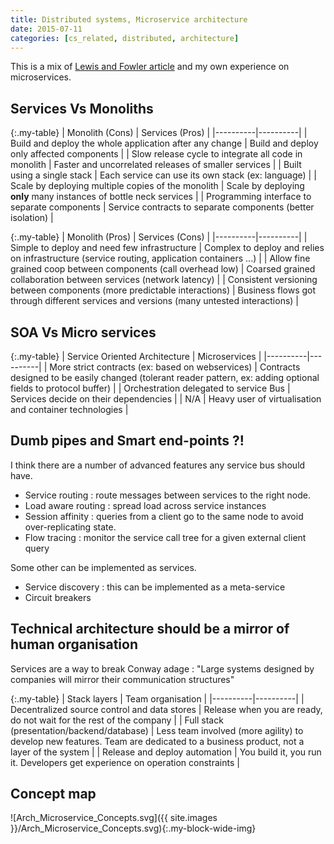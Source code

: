 ```yaml
---
title: Distributed systems, Microservice architecture
date: 2015-07-11
categories: [cs_related, distributed, architecture]
---
```


This is a mix of [Lewis and Fowler article][1] and my own experience on microservices.

## Services Vs Monoliths

{:.my-table}
| Monolith (Cons) | Services (Pros) |
|----------|----------|
| Build and deploy the whole application after any change | Build and deploy only affected components |
| Slow release cycle to integrate all code in monolith | Faster and uncorrelated releases of smaller services |
| Built using a single stack | Each service can use its own stack (ex: language) |
| Scale by deploying multiple copies of the monolith | Scale by deploying **only** many instances of bottle neck services |
| Programming interface to separate components | Service contracts to separate components (better isolation) |

{:.my-table}
| Monolith (Pros) | Services (Cons) |
|----------|----------|
| Simple to deploy and need few infrastructure | Complex to deploy and relies on infrastructure (service routing, application containers ...) |
| Allow fine grained coop between components (call overhead low) | Coarsed grained collaboration between services (network latency) |
| Consistent versioning between components (more predictable interactions) | Business flows got through different services and versions (many untested interactions) | 

## SOA Vs Micro services

{:.my-table}
| Service Oriented Architecture | Microservices |
|----------|----------|
| More strict contracts (ex: based on webservices) | Contracts designed to be easily changed (tolerant reader pattern, ex: adding optional fields to protocol buffer) |
| Orchestration delegated to service Bus | Services decide on their dependencies |
| N/A | Heavy user of virtualisation and container technologies |

## Dumb pipes and Smart end-points ?!
I think there are a number of advanced features any service bus should have.

* Service routing : route messages between services to the right node.
* Load aware routing : spread load across service instances
* Session affinity : queries from a client go to the same node to avoid over-replicating state.
* Flow tracing : monitor the service call tree for a given external client query

Some other can be implemented as services.

* Service discovery : this can be implemented as a meta-service
* Circuit breakers

## Technical architecture should be a mirror of human organisation
Services are a way to break Conway adage : "Large systems designed by companies will mirror their communication structures"

{:.my-table}
| Stack layers | Team organisation |
|----------|----------|
| Decentralized source control and data stores | Release when you are ready, do not wait for the rest of the company | 
| Full stack (presentation/backend/database) | Less team involved (more agility) to develop new features. Team are dedicated to a business product, not a layer of the system |
| Release and deploy automation | You build it, you run it. Developers get experience on operation constraints |

## Concept map

![Arch_Microservice_Concepts.svg]({{ site.images }}/Arch_Microservice_Concepts.svg){:.my-block-wide-img}

[1]: http://martinfowler.com/articles/microservices.html
